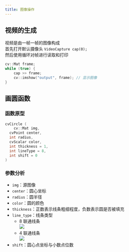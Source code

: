 ```yaml
---
title: 图像操作
---
```


## 视频的生成

视频是由一帧一帧的图像构成  
首先打开默认摄像头 `VideoCapture cap(0);`   
然后使用循环对帧进行读取和打印  

```cpp
cv::Mat frame;
while (true) {
  	cap >> frame;
  	cv::imshow("output", frame); // 显示图像
}
```

## 画圆函数

### 函数原型

```cpp
cvCircle (
	cv::Mat img,
  cvPoint center,
  int radius,
  cvScalar color,
  int thickness = 1,
  int lineType = 8,
  int shift = 0
)
```

### 参数分析

- `img`：源图像
- `center`：圆心坐标
- `radius`：圆半径
- `color`：圆的颜色
- `thickness`：正数表示线条粗细程度，负数表示圆是否被填充
- `line_type`：线条类型
    - $8$ 联通线条<br>![](https://gss0.baidu.com/94o3dSag_xI4khGko9WTAnF6hhy/zhidao/pic/item/d043ad4bd11373f05ada557ba30f4bfbfaed0468.jpg)
    - $4$ 联通线条<br>![](https://gss0.baidu.com/9fo3dSag_xI4khGko9WTAnF6hhy/zhidao/wh%3D600%2C800/sign=9ebd7e55870a19d8cb568c0303caaeb3/64380cd7912397ddf346bfe05e82b2b7d0a28712.jpg)
- `shift`：圆心点坐标与小数点位数